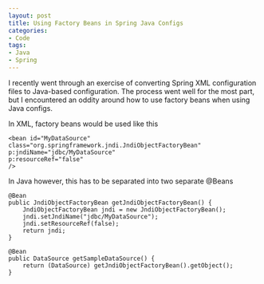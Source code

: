```yaml
---
layout: post
title: Using Factory Beans in Spring Java Configs
categories:
- Code
tags: 
- Java
- Spring
---
```


I recently went through an exercise of converting Spring XML configuration
files to Java-based configuration. The process went well for the most part,
but I encountered an oddity around how to use factory beans when using Java
configs.

In XML, factory beans would be used like this  

	<bean id="MyDataSource"  
	class="org.springframework.jndi.JndiObjectFactoryBean"  
	p:jndiName="jdbc/MyDataSource"  
	p:resourceRef="false"  
	/>  

In Java however, this has to be separated into two separate @Beans  

	@Bean  
	public JndiObjectFactoryBean getJndiObjectFactoryBean() {  
		JndiObjectFactoryBean jndi = new JndiObjectFactoryBean();  
		jndi.setJndiName("jdbc/MyDataSource");  
		jndi.setResourceRef(false);  
		return jndi;  
	}

	@Bean  
	public DataSource getSampleDataSource() {  
		return (DataSource) getJndiObjectFactoryBean().getObject();  
	}  

